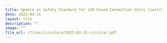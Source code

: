 ```yaml
---
title: Update on Safety Standard for 13A Fused Connection Units (switched)
date: 2023-03-31
layout: file
description: ""
image: ""
file_url: /files/circulars/2023-03-31-circular.pdf
---
```

